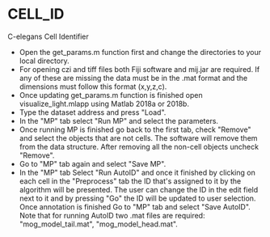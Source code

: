 # CELL_ID
C-elegans Cell Identifier

- Open the get_params.m function first and change the directories to your local directory.
- For opening czi and tiff files both Fiji software and mij.jar are required. If any of these are missing the data must be in the .mat format and the dimensions must follow this format (x,y,z,c).
- Once updating get_params.m function is finished open visualize_light.mlapp using Matlab 2018a or 2018b.
- Type the dataset address and press "Load".
- In the "MP" tab select "Run MP" and select the parameters.
- Once running MP is finished go back to the first tab, check "Remove" and select the objects that are not cells. The software will remove them from the data structure. After removing all the non-cell objects uncheck "Remove".
- Go to "MP" tab again and select "Save MP".
- In the "MP" tab Select "Run AutoID" and once it finished by clicking on each cell in the "Preprocess" tab the ID that's assigned to it by the algorithm will be presented. The user can change the ID in the edit field next to it and by pressing "Go" the ID will be updated to user selection. Once annotation is finished Go to "MP" tab and select "Save AutoID". Note that for running AutoID two .mat files are required: "mog_model_tail.mat", "mog_model_head.mat".
